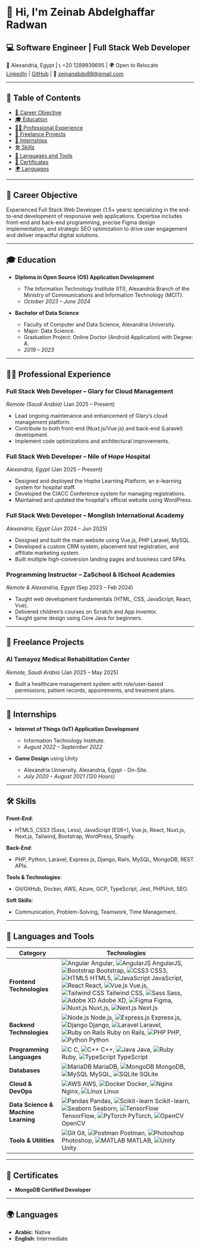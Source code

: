 # 👋 Hi, I'm Zeinab Abdelghaffar Radwan

## 💻 Software Engineer | Full Stack Web Developer  
📍 Alexandria, Egypt | 📞 +20 1289939695 | 🌍 Open to Relocate  
[LinkedIn](https://www.linkedin.com/in/zeinab-abdelghaffar/) | [GitHub](https://github.com/ZeinabAbdelghafar) | 📧 [zeinanabdo88@gmail.com](mailto:zeinanabdo88@gmail.com)

---

## 📑 Table of Contents
- [🎯 Career Objective](#-career-objective)
- [🎓 Education](#-education)
- [🧑‍💻 Professional Experience](#-professional-experience)
- [💼 Freelance Projects](#-freelance-projects)
- [💼 Internships](#internships)
- [🛠️ Skills](#-skills)
- [📝 Languages and Tools](#languages-and-tools)
- [📜 Certificates](#certificates)
- [🌍 Languages](#-languages)

---

## 🎯 Career Objective

Experienced Full Stack Web Developer (1.5+ years) specializing in the end-to-end development of responsive web applications. Expertise includes front-end and back-end programming, precise Figma design implementation, and strategic SEO optimization to drive user engagement and deliver impactful digital solutions.

---

## 🎓 Education

- **Diploma in Open Source (OS) Application Development**
  - The Information Technology Institute (ITI), Alexandria Branch of the Ministry of Communications and Information Technology (MCIT).
  - *October 2023 – June 2024*

- **Bachelor of Data Science**
  - Faculty of Computer and Data Science, Alexandria University.
  - Major: Data Science.
  - Graduation Project: Online Doctor (Android Application) with Degree: A.
  - *2019 – 2023*

---

## 🧑‍💻 Professional Experience

### **Full Stack Web Developer** – Glary for Cloud Management  
*Remote (Saudi Arabia)* (Jan 2025 – Present)  
- Lead ongoing maintenance and enhancement of Glary’s cloud management platform.  
- Contribute to both front-end (Nuxt.js/Vue.js) and back-end (Laravel) development.  
- Implement code optimizations and architectural improvements.

### **Full Stack Web Developer** – Nile of Hope Hospital  
*Alexandria, Egypt* (Jan 2025 – Present)  
- Designed and deployed the Hopbe Learning Platform, an e-learning system for hospital staff.  
- Developed the CIACC Conference system for managing registrations.  
- Maintained and updated the hospital's official website using WordPress.

### **Full Stack Web Developer** – Monglish International Academy  
*Alexandria, Egypt* (Jun 2024 – Jun 2025)  
- Designed and built the main website using Vue.js, PHP Laravel, MySQL.  
- Developed a custom CRM system, placement test registration, and affiliate marketing system.  
- Built multiple high-conversion landing pages and business card SPAs.

### **Programming Instructor** – ZaSchool & ISchool Academies  
*Remote & Alexandria, Egypt* (Sep 2023 – Feb 2024)  
- Taught web development fundamentals (HTML, CSS, JavaScript, React, Vue).  
- Delivered children’s courses on Scratch and App Inventor.  
- Taught game design using Core Java for beginners.

---

## 💼 Freelance Projects

### **Al Tamayoz Medical Rehabilitation Center**  
*Remote, Saudi Arabia* (Jan 2025 – May 2025)  
- Built a healthcare management system with role/user-based permissions, patient records, appointments, and treatment plans.

---

## 💼 Internships

- **Internet of Things (IoT) Application Development**
  - Information Technology Institute.
  - *August 2022 – September 2022*
  
- **Game Design** using Unity
  - Alexandria University, Alexandria, Egypt - On-Site.
  - *July 2020 – August 2021 (120 Hours)*

---

## 🛠️ Skills

**Front-End**:  
- HTML5, CSS3 (Sass, Less), JavaScript (ES6+), Vue.js, React, Nuxt.js, Next.js, Tailwind, Bootstrap, WordPress, Shopify.

**Back-End**:  
- PHP, Python, Laravel, Express.js, Django, Rails, MySQL, MongoDB, REST APIs.

**Tools & Technologies**:  
- Git/GitHub, Docker, AWS, Azure, GCP, TypeScript, Jest, PHPUnit, SEO.

**Soft Skills**:  
- Communication, Problem-Solving, Teamwork, Time Management.

---

## 📝 Languages and Tools

| Category                          | Technologies                                                                                                   |
|------------------------------------|---------------------------------------------------------------------------------------------------------------|
| **Frontend Technologies**          | ![Angular](https://angular.io/assets/images/logos/angular/angular.svg) Angular, ![AngularJS](https://raw.githubusercontent.com/devicons/devicon/master/icons/angularjs/angularjs-original-wordmark.svg) AngularJS, ![Bootstrap](https://raw.githubusercontent.com/devicons/devicon/master/icons/bootstrap/bootstrap-plain-wordmark.svg) Bootstrap, ![CSS3](https://raw.githubusercontent.com/devicons/devicon/master/icons/css3/css3-original-wordmark.svg) CSS3, ![HTML5](https://raw.githubusercontent.com/devicons/devicon/master/icons/html5/html5-original-wordmark.svg) HTML5, ![JavaScript](https://raw.githubusercontent.com/devicons/devicon/master/icons/javascript/javascript-original.svg) JavaScript, ![React](https://raw.githubusercontent.com/devicons/devicon/master/icons/react/react-original-wordmark.svg) React, ![Vue.js](https://raw.githubusercontent.com/devicons/devicon/master/icons/vuejs/vuejs-original-wordmark.svg) Vue.js, ![Tailwind CSS](https://www.vectorlogo.zone/logos/tailwindcss/tailwindcss-icon.svg) Tailwind CSS, ![Sass](https://raw.githubusercontent.com/devicons/devicon/master/icons/sass/sass-original.svg) Sass, ![Adobe XD](https://upload.wikimedia.org/wikipedia/commons/thumb/c/c2/Adobe_XD_CC_icon.svg/2101px-Adobe_XD_CC_icon.svg.png) Adobe XD, ![Figma](https://www.vectorlogo.zone/logos/figma/figma-icon.svg) Figma, ![Nuxt.js](https://nuxtjs.org/logos/nuxt-icon.svg) Nuxt.js, ![Next.js](https://raw.githubusercontent.com/devicons/devicon/master/icons/nextjs/nextjs-original-wordmark.svg) Next.js |
| **Backend Technologies**          | ![Node.js](https://raw.githubusercontent.com/devicons/devicon/master/icons/nodejs/nodejs-original-wordmark.svg) Node.js, ![Express.js](https://raw.githubusercontent.com/devicons/devicon/master/icons/express/express-original-wordmark.svg) Express.js, ![Django](https://cdn.worldvectorlogo.com/logos/django.svg) Django, ![Laravel](https://upload.wikimedia.org/wikipedia/commons/thumb/9/9a/Laravel.svg/1200px-Laravel.svg.png) Laravel, ![Ruby on Rails](https://raw.githubusercontent.com/devicons/devicon/master/icons/rails/rails-original-wordmark.svg) Ruby on Rails, ![PHP](https://raw.githubusercontent.com/devicons/devicon/master/icons/php/php-original.svg) PHP, ![Python](https://raw.githubusercontent.com/devicons/devicon/master/icons/python/python-original.svg) Python |
| **Programming Languages**         | ![C](https://raw.githubusercontent.com/devicons/devicon/master/icons/c/c-original.svg) C, ![C++](https://raw.githubusercontent.com/devicons/devicon/master/icons/cplusplus/cplusplus-original.svg) C++, ![Java](https://raw.githubusercontent.com/devicons/devicon/master/icons/java/java-original.svg) Java, ![Ruby](https://raw.githubusercontent.com/devicons/devicon/master/icons/ruby/ruby-original.svg) Ruby, ![TypeScript](https://raw.githubusercontent.com/devicons/devicon/master/icons/typescript/typescript-original.svg) TypeScript |
| **Databases**                      | ![MariaDB](https://www.vectorlogo.zone/logos/mariadb/mariadb-icon.svg) MariaDB, ![MongoDB](https://raw.githubusercontent.com/devicons/devicon/master/icons/mongodb/mongodb-original-wordmark.svg) MongoDB, ![MySQL](https://raw.githubusercontent.com/devicons/devicon/master/icons/mysql/mysql-original-wordmark.svg) MySQL, ![SQLite](https://www.vectorlogo.zone/logos/sqlite/sqlite-icon.svg) SQLite |
| **Cloud & DevOps**                 | ![AWS](https://raw.githubusercontent.com/devicons/devicon/master/icons/amazonwebservices/amazonwebservices-original-wordmark.svg) AWS, ![Docker](https://raw.githubusercontent.com/devicons/devicon/master/icons/docker/docker-original-wordmark.svg) Docker, ![Nginx](https://raw.githubusercontent.com/devicons/devicon/master/icons/nginx/nginx-original.svg) Nginx, ![Linux](https://raw.githubusercontent.com/devicons/devicon/master/icons/linux/linux-original.svg) Linux |
| **Data Science & Machine Learning**| ![Pandas](https://raw.githubusercontent.com/devicons/devicon/2ae2a900d2f041da66e950e4d48052658d850630/icons/pandas/pandas-original.svg) Pandas, ![Scikit-learn](https://upload.wikimedia.org/wikipedia/commons/0/05/Scikit_learn_logo_small.svg) Scikit-learn, ![Seaborn](https://seaborn.pydata.org/_images/logo-mark-lightbg.svg) Seaborn, ![TensorFlow](https://www.vectorlogo.zone/logos/tensorflow/tensorflow-icon.svg) TensorFlow, ![PyTorch](https://www.vectorlogo.zone/logos/pytorch/pytorch-icon.svg) PyTorch, ![OpenCV](https://www.vectorlogo.zone/logos/opencv/opencv-icon.svg) OpenCV |
| **Tools & Utilities**              | ![Git](https://www.vectorlogo.zone/logos/git-scm/git-scm-icon.svg) Git, ![Postman](https://www.vectorlogo.zone/logos/getpostman/getpostman-icon.svg) Postman, ![Photoshop](https://raw.githubusercontent.com/devicons/devicon/master/icons/photoshop/photoshop-line.svg) Photoshop, ![MATLAB](https://upload.wikimedia.org/wikipedia/commons/2/21/Matlab_Logo.png) MATLAB, ![Unity](https://www.vectorlogo.zone/logos/unity3d/unity3d-icon.svg) Unity |

---

## 📜 Certificates

- **MongoDB Certified Developer**

---

## 🌍 Languages

- **Arabic**: Native  
- **English**: Intermediate
